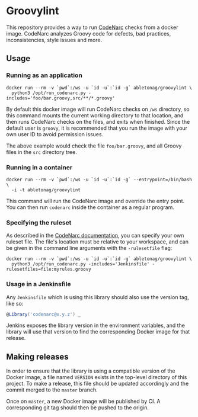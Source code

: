 # Groovylint

This repository provides a way to run [CodeNarc][codenarc-home] checks from a docker
image. CodeNarc analyzes Groovy code for defects, bad practices, inconsistencies, style
issues and more.

## Usage

### Running as an application

```
docker run --rm -v `pwd`:/ws -u `id -u`:`id -g` abletonag/groovylint \
  python3 /opt/run_codenarc.py -includes='foo/bar.groovy,src/**/*.groovy'
```

By default this docker image will run CodeNarc checks on `/ws` directory, so this command
mounts the current working directory to that location, and then runs CodeNarc checks on
the files, and exits when finished. Since the default user is `groovy`, it is recommended
that you run the image with your own user ID to avoid permission issues.

The above example would check the file `foo/bar.groovy`, and all Groovy files in the `src`
directory tree.

### Running in a container

```
docker run --rm -v `pwd`:/ws -u `id -u`:`id -g` --entrypoint=/bin/bash \
  -i -t abletonag/groovylint
```

This command will run the CodeNarc image and override the entry point. You can then run
`codenarc` inside the container as a regular program.

### Specifying the ruleset

As described in the [CodeNarc documentation][codenarc-rules], you can specify your own
ruleset file. The file's location must be relative to your workspace, and can be given in
the command line arguments with the `-rulesetfile` flag:

```
docker run --rm -v `pwd`:/ws -u `id -u`:`id -g` abletonag/groovylint \
  python3 /opt/run_codenarc.py -includes='Jenkinsfile' -rulesetfiles=file:myrules.groovy
```

### Usage in a Jenkinsfile

Any `Jenkinsfile` which is using this library should also use the version tag, like so:

```groovy
@Library('codenarc@x.y.z') _
```

Jenkins exposes the library version in the environment variables, and the library will use
that version to find the corresponding Docker image for that release.

## Making releases

In order to ensure that the library is using a compatible version of the Docker image, a
file named `VERSION` exists in the top-level directory of this project. To make a release,
this file should be updated accordingly and the commit merged to the `master` branch.

Once on `master`, a new Docker image will be published by CI. A corresponding git tag
should then be pushed to the origin.


[codenarc-home]: http://codenarc.sourceforge.net
[codenarc-rules]: http://codenarc.sourceforge.net/codenarc-configuring-rules.html
